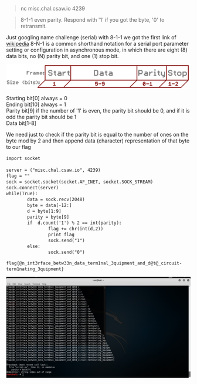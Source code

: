 >  nc misc.chal.csaw.io 4239

>  8-1-1 even parity. Respond with '1' if you got the byte, '0' to retransmit.



Just googling name challenge (serial) with 8-1-1 we got the first link of [wikipedia](https://en.wikipedia.org/wiki/8-N-1)
8-N-1 is a common shorthand notation for a serial port parameter setting or configuration in asynchronous mode, in which there are eight (8) data bits, no (N) parity bit, and one (1) stop bit.


![ss](https://github.com/rayenmessaoudi/Write-ups-CTF/blob/master/CSAW%202017/50d2066fce395fc43b000000.png)

Starting bit[0] always = 0    
Ending bit[10] always = 1    
Parity bit[9] if the number of '1' is even, the parity bit should be 0, and if it is odd the parity bit should be 1   
Data bit[1-8]

We need just to check if the parity bit is equal to the number of ones on the byte mod by 2 and then append data (character) representation of that byte to our flag


```
import socket

server = ("misc.chal.csaw.io", 4239)
flag = "" 
sock = socket.socket(socket.AF_INET, socket.SOCK_STREAM)
sock.connect(server)
while(True): 
        data = sock.recv(2048) 
        byte = data[-12:]
        d = byte[1:9]
        parity = byte[9]
        if  d.count('1') % 2 == int(parity):
                flag += chr(int(d,2))
                print flag
                sock.send("1")
        else:
                sock.send("0")

```

```
flag{@n_int3rface_betw33n_data_term1nal_3quipment_and_d@t@_circuit-term1nating_3quipment}
```

![sss](https://raw.githubusercontent.com/rayenmessaoudi/Write-ups-CTF/master/CSAW%202017/Capture.PNG)
